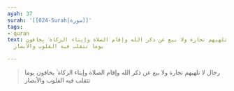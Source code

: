 ```yaml
---
ayah: 37
surah: '[[024-Surah|سورة]]'
tags:
- quran
text: رجال لا تلهيهم تجارة ولا بيع عن ذكر الله وإقام الصلاة وإيتاء الزكاة ۙ يخافون
  يوما تتقلب فيه القلوب والأبصار

---
```

> رجال لا تلهيهم تجارة ولا بيع عن ذكر الله وإقام الصلاة وإيتاء الزكاة ۙ يخافون يوما تتقلب فيه القلوب والأبصار
